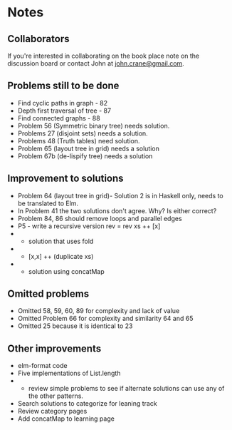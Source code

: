 # Notes 

## Collaborators
If you're interested in collaborating on the book place note on the discussion board or contact John at john.crane@gmail.com.

## Problems still to be done
* Find cyclic paths in graph - 82
* Depth first traversal of tree - 87
* Find connected graphs - 88 
* Problem 56 (Symmetric binary tree) needs solution. 
* Problems 27 (disjoint sets) needs a solution. 
* Problems 48 (Truth tables) need solution.
* Problem 65 (layout tree in grid) needs a solution
* Problem 67b (de-lispify tree) needs a solution

## Improvement to solutions
* Problem 64 (layout tree in grid)- Solution 2 is in Haskell only, needs to be translated to Elm. 
* In Problem 41 the two solutions don't agree. Why? Is either correct?
* Problem 84, 86 should remove loops and parallel edges
* P5 - write a recursive version
 rev = rev xs ++ [x]
* * solution that uses fold
* * [x,x] ++ (duplicate xs)
* * solution using concatMap

## Omitted problems
* Omitted 58, 59, 60, 89 for complexity and lack of value
* Omitted Problem 66 for complexity and similarity 64 and 65
* Omitted 25 because it is identical to 23

## Other improvements
* elm-format code
* Five implementations of List.length
* * review simple problems to see if alternate solutions can use any of the other patterns.
* Search solutions to categorize for leaning track
* Review category pages
* Add concatMap to learning page